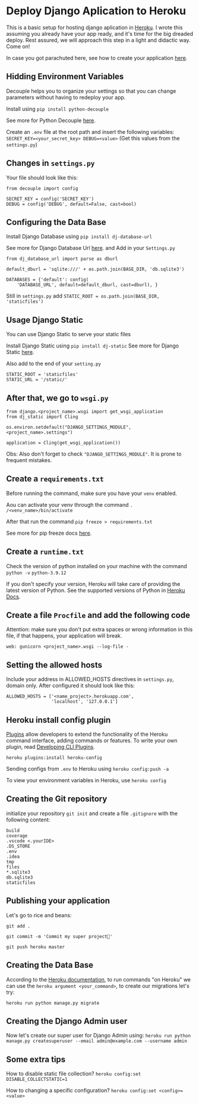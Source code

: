 # Deploy Django Aplication to Heroku
This is a basic setup for hosting django aplication in [Heroku](https://dashboard.heroku.com/apps).
I wrote this assuming you already have your app ready, and it's time for the big dreaded deploy. Rest assured, we will approach this step in a light and didactic way. Come on!

In case you got parachuted here, see how to create your application [here](https://www.django-rest-framework.org/tutorial/quickstart/).
##


## Hidding Environment Variables
Decouple helps you to organize your settings so that you can change parameters without having to redeploy your app.

Install using ```pip install python-decouple```

See more for Python Decouple [here](https://pypi.org/project/python-decouple/).

Create an ```.env``` file at the root path and insert the following variables:
```SECRET_KEY=<your_secret_key> DEBUG=<value>``` (Get this values from the ```settings.py```)

## Changes in ```settings.py```
Your file should look like this:
```
from decouple import config

SECRET_KEY = config('SECRET_KEY')
DEBUG = config('DEBUG', default=False, cast=bool)
```

## Configuring the Data Base

Install Django Database using ```pip install dj-database-url```

See more for Django Database Url [here](https://pypi.org/project/dj-database-url/).
 and Add in your ```Settings.py```

```
from dj_database_url import parse as dburl

default_dburl = 'sqlite:///' + os.path.join(BASE_DIR, 'db.sqlite3')

DATABASES = {'default': config(
    'DATABASE_URL', default=default_dburl, cast=dburl), }
```

Still in ```settings.py``` add
```STATIC_ROOT = os.path.join(BASE_DIR, 'staticfiles')```


## Usage Django Static
You can use Django Static to serve your static files

Install Django Static using ```pip install dj-static```
See more for Django Static [here](https://pypi.org/project/dj-static/).

Also add to the end of your ```setting.py``` 
```
STATIC_ROOT = 'staticfiles'
STATIC_URL = '/static/'
```

## After that, we go to ```wsgi.py``` 
```import os
from django.<project_name>.wsgi import get_wsgi_application
from dj_static import Cling

os.environ.setdefault("DJANGO_SETTINGS_MODULE", <project_name>.settings")

application = Cling(get_wsgi_application())
```

Obs: Also don't forget to check ```"DJANGO_SETTINGS_MODULE"```. It is prone to frequent mistakes.


## Create a ```requirements.txt```
Before running the command, make sure you have your ```venv``` enabled.

Aou can activate your venv through the command ```. /<venv_name>/bin/activate```

After that run the command ```pip freeze > requirements.txt```

See more for pip freeze docs [here](https://pip.pypa.io/en/stable/cli/pip_freeze/).

## Create a ```runtime.txt```
Check the version of python installed on your machine with the command ```python -v```
```python-3.9.12```

If you don't specify your version, Heroku will take care of providing the latest version of Python.
See the supported versions of Python in [Heroku Docs](https://devcenter.heroku.com/articles/python-support).

## Create a file ```Procfile``` and add the following code
Attention: make sure you don't put extra spaces or wrong information in this file, if that happens, your application will break.

```web: gunicorn <project_name>.wsgi --log-file -```

## Setting the allowed hosts
Include your address in ALLOWED_HOSTS directives in ```settings.py```, domain only.
After configured it should look like this:

```
ALLOWED_HOSTS = ['<name_project>.herokuapp.com',
                 'localhost', '127.0.0.1']
```

## Heroku install config plugin
[Plugins](https://devcenter.heroku.com/articles/using-cli-plugins
) allow developers to extend the functionality of the Heroku command interface, adding commands or features. To write your own plugin, read [Developing CLI Plugins](https://devcenter.heroku.com/articles/developing-cli-plugins#creating-the-plugin).

```heroku plugins:install heroku-config```

Sending configs from ```.env``` to Heroku using ```heroku config:push -a```

To view your environment variables in Heroku, use
```heroku config```

## Creating the Git repository
initialize your repository ```git init``` and
create a file `.gitignore` with the following content:
```
build
coverage
.vscode <.yourIDE>
.DS_STORE
.env
.idea
tmp
files
*.sqlite3
db.sqlite3
staticfiles
```

## Publishing your application
Let's go to rice and beans:

```git add .```

```git commit -m 'Commit my super project🚀'```

```git push heroku master```

## Creating the Data Base
According to the [Heroku documentation](https://devcenter.heroku.com/articles/heroku-cli-commands), to run commands "on Heroku" we can 
use the ```heroku argument <your_command>```, to create our migrations let's try:

```heroku run python manage.py migrate```

## Creating the Django Admin user
Now let's create our super user for Django Admin using:
```heroku run python manage.py createsuperuser --email admin@example.com --username admin```

## Some extra tips
How to disable static file collection?
```heroku config:set DISABLE_COLLECTSTATIC=1```

 How to changing a specific configuration?
```heroku config:set <config>=<value>```


